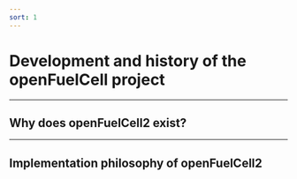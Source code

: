 ```yaml
---
sort: 1
---
```


# Development and history of the openFuelCell project

---

## Why does openFuelCell2 exist?

---

## Implementation philosophy of openFuelCell2